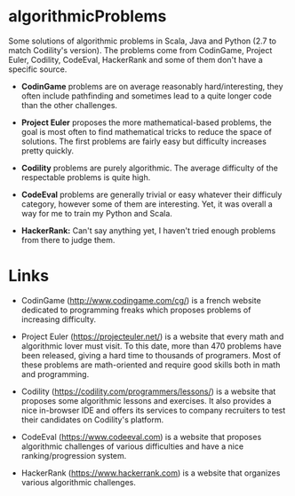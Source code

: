 algorithmicProblems
===================

Some solutions of algorithmic problems in Scala, Java and Python (2.7 to match Codility's version). The problems come from CodinGame, Project Euler, Codility, CodeEval, HackerRank and some of them don't have a specific source.

- **CodinGame** problems are on average reasonably hard/interesting, they often include pathfinding and sometimes lead to a quite longer code than the other challenges.

- **Project Euler** proposes the more mathematical-based problems, the goal is most often to find mathematical tricks to reduce the space of solutions. The first problems are fairly easy but difficulty increases pretty quickly.

- **Codility** problems are purely algorithmic. The average difficulty of the respectable problems is quite high.

- **CodeEval** problems are generally trivial or easy whatever their difficuly category, however some of them are interesting. Yet, it was overall a way for me to train my Python and Scala.

- **HackerRank:** Can't say anything yet, I haven't tried enough problems from there to judge them.

Links 
===================
- CodinGame (http://www.codingame.com/cg/) is a french website dedicated to programming freaks which proposes problems of increasing difficulty.

- Project Euler (https://projecteuler.net/) is a website that every math and algorithmic lover must visit. To this date, more than 470 problems have been released, giving a hard time to thousands of programers. Most of these problems are math-oriented and require good skills both in math and programming.

- Codility (https://codility.com/programmers/lessons/) is a website that proposes some algorithmic lessons and exercises. It also provides a nice in-browser IDE and offers its services to company recruiters to test their candidates on Codility's platform.

- CodeEval (https://www.codeeval.com) is a website that proposes algorithmic challenges of various difficulties and have a nice ranking/progression system.

- HackerRank (https://www.hackerrank.com) is a website that organizes various algorithmic challenges.

